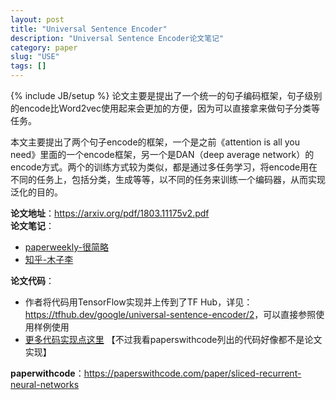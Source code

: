 ```yaml
---
layout: post
title: "Universal Sentence Encoder"
description: "Universal Sentence Encoder论文笔记"
category: paper
slug: "USE"
tags: []
---
```

{% include JB/setup %}
论文主要是提出了一个统一的句子编码框架，句子级别的encode比Word2vec使用起来会更加的方便，因为可以直接拿来做句子分类等任务。

本文主要提出了两个句子encode的框架，一个是之前《attention is all you need》里面的一个encode框架，另一个是DAN（deep average network）的encode方式。两个的训练方式较为类似，都是通过多任务学习，将encode用在不同的任务上，包括分类，生成等等，以不同的任务来训练一个编码器，从而实现泛化的目的。

**论文地址**：<https://arxiv.org/pdf/1803.11175v2.pdf>  
**论文笔记**：
- [paperweekly-很简略](https://www.paperweekly.site/papers/notes/577)  
- [知乎-木子李](https://zhuanlan.zhihu.com/p/35174235)
 
**论文代码**：
- 作者将代码用TensorFlow实现并上传到了TF Hub，详见：<https://tfhub.dev/google/universal-sentence-encoder/2>，可以直接参照使用样例使用
- [更多代码实现点这里](https://paperswithcode.com/paper/universal-sentence-encoder)  【不过我看paperswithcode列出的代码好像都不是论文实现】

**paperwithcode**：<https://paperswithcode.com/paper/sliced-recurrent-neural-networks>
